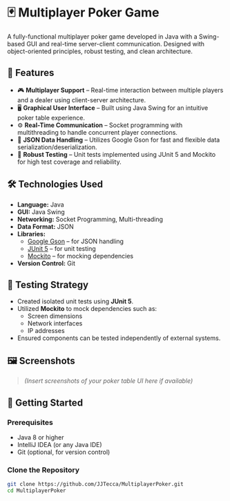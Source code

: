 # 🃏 Multiplayer Poker Game

A fully-functional multiplayer poker game developed in Java with a Swing-based GUI and real-time server-client communication. Designed with object-oriented principles, robust testing, and clean architecture.

## 🚀 Features

- 🎮 **Multiplayer Support** – Real-time interaction between multiple players and a dealer using client-server architecture.
- 🖥️ **Graphical User Interface** – Built using Java Swing for an intuitive poker table experience.
- ⚙️ **Real-Time Communication** – Socket programming with multithreading to handle concurrent player connections.
- 🔄 **JSON Data Handling** – Utilizes Google Gson for fast and flexible data serialization/deserialization.
- 🧪 **Robust Testing** – Unit tests implemented using JUnit 5 and Mockito for high test coverage and reliability.

## 🛠️ Technologies Used

- **Language:** Java  
- **GUI:** Java Swing  
- **Networking:** Socket Programming, Multi-threading  
- **Data Format:** JSON  
- **Libraries:** 
  - [Google Gson](https://github.com/google/gson) – for JSON handling  
  - [JUnit 5](https://junit.org/junit5/) – for unit testing  
  - [Mockito](https://site.mockito.org/) – for mocking dependencies  
- **Version Control:** Git

## 🧪 Testing Strategy

- Created isolated unit tests using **JUnit 5**.
- Utilized **Mockito** to mock dependencies such as:
  - Screen dimensions
  - Network interfaces
  - IP addresses
- Ensured components can be tested independently of external systems.

## 🖼️ Screenshots

> *(Insert screenshots of your poker table UI here if available)*

## 🔧 Getting Started

### Prerequisites
- Java 8 or higher
- IntelliJ IDEA (or any Java IDE)
- Git (optional, for version control)

### Clone the Repository
```bash
git clone https://github.com/JJTecca/MultiplayerPoker.git
cd MultiplayerPoker
